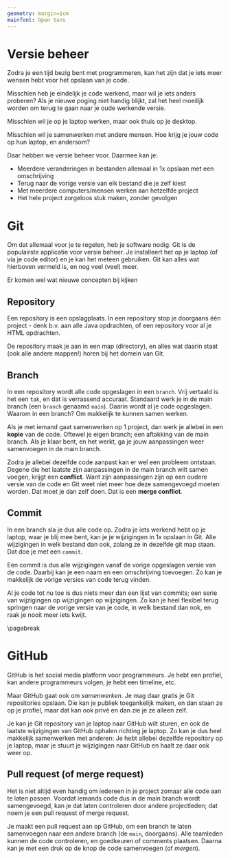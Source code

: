 ```yaml
---
geometry: margin=1cm
mainfont: Open Sans
---
```

# Versie beheer
Zodra je een tijd bezig bent met programmeren, kan het zijn dat je iets meer wensen hebt voor het opslaan van je code.

Misschien heb je eindelijk je code werkend, maar wil je iets anders proberen? Als je nieuwe poging niet handig blijkt, zal het heel moeilijk worden om terug te gaan naar je oude werkende versie.

Misschien wil je op je laptop werken, maar ook thuis op je desktop.

Misschien wil je samenwerken met andere mensen. Hoe krijg je jouw code op hun laptop, en andersom?

Daar hebben we versie beheer voor. Daarmee kan je:

- Meerdere veranderingen in bestanden allemaal in 1x opslaan met een omschrijving
- Terug naar de vorige versie van elk bestand die je zelf kiest
- Met meerdere computers/mensen werken aan hetzelfde project
- Het hele project zorgeloos stuk maken, zonder gevolgen


# Git
Om dat allemaal voor je te regelen, heb je software nodig. Git is de populairste applicatie voor versie beheer. Je installeert het op je laptop (of via je code editor) en je kan het meteen gebruiken. Git kan alles wat hierboven vermeld is, en nog veel (veel) meer.

Er komen wel wat nieuwe concepten bij kijken

## Repository
Een repository is een opslagplaats. In een repository stop je doorgaans één project - denk b.v. aan alle Java opdrachten, of een repository voor al je HTML opdrachten.

De repository maak je aan in een map (directory), en alles wat daarin staat (ook alle andere mappen!) horen bij het domein van Git.

## Branch
In een repository wordt alle code opgeslagen in een `branch`. Vrij vertaald is het een `tak`, en dat is verrassend accuraat. Standaard werk je in de main branch (een `branch` genaamd `main`). Daarin wordt al je code opgeslagen. Waarom in een branch? Om makkelijk te kunnen samen werken.

Als je met iemand gaat samenwerken op 1 project, dan werk je allebei in een __kopie__ van de code. Oftewel je eigen branch; een aftakking van de main branch. Als je klaar bent, en het werkt, ga je jouw aanpassingen weer samenvoegen in de main branch.

Zodra je allebei dezelfde code aanpast kan er wel een probleem ontstaan. Degene die het laatste zijn aanpassingen in de main branch wilt samen voegen, krijgt een __conflict__. Want zijn aanpassingen zijn op een oudere versie van de code en Git weet niet meer hoe deze samengevoegd moeten worden. Dat moet je dan zelf doen. Dat is een __merge conflict__.

## Commit
In een branch sla je dus alle code op. Zodra je iets werkend hebt op je laptop, waar je blij mee bent, kan je je wijzigingen in 1x opslaan in Git. Alle wijzigingen in welk bestand dan ook, zolang ze in dezelfde git map staan. Dat doe je met een `commit`. 

Een commit is dus alle wijzigingen vanaf de vorige opgeslagen versie van de code. Daarbij kan je een naam en een omschrijving toevoegen. Zo kan je makkelijk de vorige versies van code terug vinden.

Al je code tot nu toe is dus niets meer dan een lijst van commits; een serie van wijzigingen op wijzigingen op wijzigingen. Zo kan je heel flexibel terug springen naar de vorige versie van je code, in welk bestand dan ook, en raak je nooit meer iets kwijt.

\pagebreak

# GitHub
GitHub is het social media platform voor programmeurs. Je hebt een profiel, kan andere programmeurs volgen, je hebt een timeline, etc.

Maar GitHub gaat ook om _samenwerken_. Je mag daar gratis je Git repositories opslaan. Die kan je publiek toegankelijk maken, en dan staan ze op je profiel, maar dat kan ook privé en dan zie je ze alleen zelf.

Je kan je Git repository van je laptop naar GitHub wilt sturen, en ook de laatste wijzigingen van GitHub ophalen richting je laptop. Zo kan je dus heel makkelijk samenwerken met anderen: Je hebt allebei dezelfde repository op je laptop, maar je stuurt je wijzigingen naar GitHub en haalt ze daar ook weer op.

## Pull request (of merge request)
Het is niet altijd even handig om iedereen in je project zomaar alle code aan te laten passen. Voordat iemands code dus in de main branch wordt samengevoegd, kan je dat laten controleren door andere projectleden; dat noem je een pull request of merge request.

Je maakt een pull request aan op GitHub, om een branch te laten samenvoegen naar een andere branch (de `main`, doorgaans). Alle teamleden kunnen de code controleren, en goedkeuren of comments plaatsen. Daarna kan je met een druk op de knop de code samenvoegen (of _mergen_).
